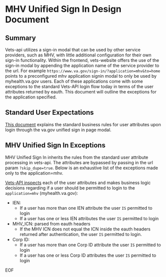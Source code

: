 # MHV Unified Sign In Design Document

## Summary
Vets-api utilizes a sign-in modal that can be used by other service providers, such as MHV, with little additional configuration for their own sign-in functionality. Within the frontend, vets-website offers the use of the sign-in modal by appending the application name of the service provider to the url. For example `https://www.va.gov/sign-in/?application=mhv&to=home` points to a preconfigured mhv application signin modal to only be used by myhealth.va.gov users. Each of these applications  come with some exceptions to the standard Vets-API login flow today in terms of the user attributes returned by eauth. This document will outline the exceptions for the application specified.

## Standard User Expectations
[This document](https://github.com/department-of-veterans-affairs/va.gov-team/blob/master/products/identity/Design%20Documents/UserAttribute_Rules.md) explains the standard business rules for user attributes upon login through the va.gov unified sign in page modal.

## MHV Unified Sign In Exceptions
MHV Unified Sign In inherits the rules from the standard user attribute processing in vets-api. The attributes are bypassed by passing in the url param `?skip_dupe=true`. Below is an exhaustive list of the exceptions made only to the application=mhv.

[Vets-API inspects](https://github.com/department-of-veterans-affairs/vets-api/blob/master/lib/saml/user_attributes/ssoe.rb) each of the user attributes and makes business logic decisions regarding if a user should be permitted to login to the `application=mhv` (myhealth.va.gov):

- IEN: 
    - If a user has more than one IEN attribute the user `IS` permitted to login
    - If a user has one or less IEN attributes the user `IS` permitted to login
- MHV_ICN: parsed from eauth headers
    - If the MHV ICN does not equal the ICN inside the eauth headers returned after authentication, the user `IS` permitted to login.
- Corp ID: 
    - If a user has more than one Corp ID attribute the user `IS` permitted to login
    - If a user has one or less Corp ID attributes the user `IS` permitted to login

EOF
